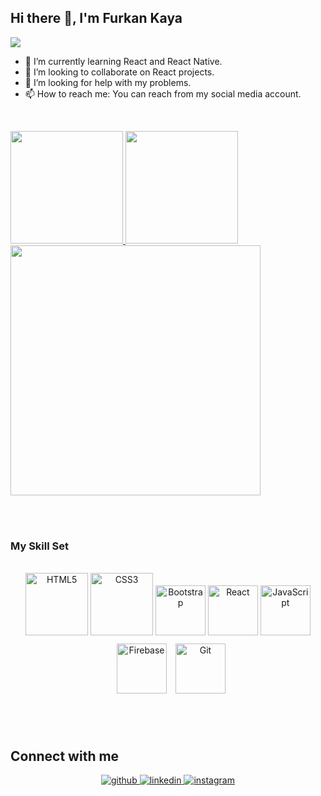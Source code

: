 ## <div align="left">Hi there 👋, I'm Furkan Kaya </div>  

![](https://res.cloudinary.com/practicaldev/image/fetch/s--5SXqnWZ2--/c_imagga_scale,f_auto,fl_progressive,h_420,q_66,w_1000/https://dev-to-uploads.s3.amazonaws.com/i/2ciu6mo6r9x9zyverc10.gif)

- 🌱 I’m currently learning React and React Native.
- 👯 I’m looking to collaborate on React projects.
- 🤔 I’m looking for help with my problems.
- 📫 How to reach me: You can reach from my social media account.
  

<br/>  
<p>
<a href="https://github.com/lyndray">
  <img height="180" src="https://github-readme-stats-eight-theta.vercel.app/api?username=lyndray&show_icons=true&theme=algolia&include_all_commits=true&count_private=true"/>
  <img height="180" src="https://github-readme-stats-eight-theta.vercel.app/api/top-langs/?username=lyndray&layout=compact&langs_count=8&theme=algolia"/>
  <img height="400" src="https://github-readme-streak-stats.herokuapp.com?user=lyndray&theme=dark"/> 
</a>
</p>


<br/>  <br>

### My Skill Set  
  <br>
<div align="center">  
 <img style="marginLeft: 20px" src="https://profilinator.rishav.dev/skills-assets/html5-original-wordmark.svg" alt="HTML5" height="100" />
 <img style="marginLeft: 20px" src="https://profilinator.rishav.dev/skills-assets/css3-original-wordmark.svg" alt="CSS3" height="100" /> 
 <img style="marginLeft: 20px" src="https://profilinator.rishav.dev/skills-assets/bootstrap-plain.svg" alt="Bootstrap" height="80" />  
 <img style="marginLeft: 20px" src="https://profilinator.rishav.dev/skills-assets/react-original-wordmark.svg" alt="React" height="80" /> 
 <img style="marginLeft: 20px" src="https://profilinator.rishav.dev/skills-assets/javascript-original.svg" alt="JavaScript" height="80" /> 
 <img style="margin: 10px" src="https://profilinator.rishav.dev/skills-assets/firebase.png" alt="Firebase" height="80" />  
 <img style="marginLeft: 20px" src="https://profilinator.rishav.dev/skills-assets/git-scm-icon.svg" alt="Git" height="80" />
</div>
  

<br/>  <br>



## Connect with me  
<div align="center">
<a href="https://github.com/Lyndray" target="_blank">
<img src=https://img.shields.io/badge/github-%2324292e.svg?&style=for-the-badge&logo=github&logoColor=white alt=github style="margin-bottom: 5px;" />
</a>
<a href="https://www.linkedin.com/in/furkankaya98/" target="_blank">
<img src=https://img.shields.io/badge/linkedin-%231E77B5.svg?&style=for-the-badge&logo=linkedin&logoColor=white alt=linkedin style="margin-bottom: 5px;" />
</a>
<a href="https://www.instagram.com/furkankaya_98/" target="_blank">
<img src=https://img.shields.io/badge/instagram-%23000000.svg?&style=for-the-badge&logo=instagram&logoColor=white alt=instagram style="margin-bottom: 5px;" />
</a>  
</div>  
  

<br/>  



